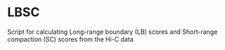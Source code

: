 # LBSC
Script for calculating Long-range boundary (LB) scores and Short-range compaction (SC) scores from the Hi-C data
